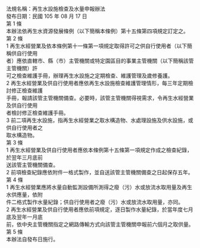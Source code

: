 法規名稱：再生水設施檢查及水量申報辦法  
發布日期：民國 105 年 08 月 17 日  
第 1 條  
本辦法依再生水資源發展條例（以下簡稱本條例）第十五條第四項規定訂定之。  
第 2 條  
1 再生水經營業及依本條例第十一條第一項規定取得許可之供自行使用者（以下簡稱供自行使用  
者）應依直轄市、縣（市）主管機關或特定園區目的事業主管機關（以下簡稱該管主管機關）許  
可之檢查維護手冊，辦理再生水設施之定期檢查、維護管理及歲修養護。  
2 再生水經營業及供自行使用者應依再生水設施檢查維護管理情形，每三年定期檢討修正檢查維護  
手冊，報請該管主管機關備查。必要時，該管主管機關得視需求，令再生水經營業及供自行使用  
者檢討修正檢查維護手冊。  
3 前二項再生水設施，指再生水經營業之取水構造物、水處理設施及供水設施，或供自行使用者之  
取水構造物。  
第 3 條  
1 再生水經營業及供自行使用者應依本條例第十五條第一項規定作成之檢查紀錄，於翌年三月底前  
送該管主管機關備查。  
2 前項檢查紀錄應依附件一格式製作，並自送該管主管機關備查之日起保存五年。  
第 4 條  
1 再生水經營業應將水量自動監測設備所測得之廢（污）水或放流水取用量及再生水供應量，依附  
件二格式製作水量紀錄；供自行使用者之廢（污）水或放流水取用量，亦同。  
2 再生水經營業及供自行使用者應依前項規定，逐日製作水量紀錄，於當年度七月底及翌年一月底  
前，依中央主管機關指定之網路傳輸方式向該管主管機關申報前六個月之取供量。  
第 5 條  
本辦法自發布日施行。  


